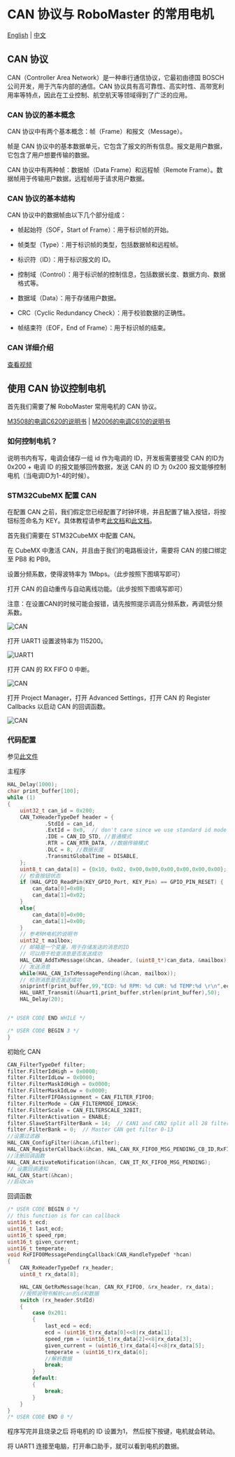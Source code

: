 # CAN 协议与 RoboMaster 的常用电机

[English](README.md) | [中文](README_zh.md)

## CAN 协议

CAN（Controller Area Network）是一种串行通信协议，它最初由德国 BOSCH 公司开发，用于汽车内部的通信。CAN 协议具有高可靠性、高实时性、高带宽利用率等特点，因此在工业控制、航空航天等领域得到了广泛的应用。

### CAN 协议的基本概念

CAN 协议中有两个基本概念：帧（Frame）和报文（Message）。

帧是 CAN 协议中的基本数据单元，它包含了报文的所有信息。报文是用户数据，它包含了用户想要传输的数据。

CAN 协议中有两种帧：数据帧（Data Frame）和远程帧（Remote Frame）。数据帧用于传输用户数据，远程帧用于请求用户数据。

### CAN 协议的基本结构

CAN 协议中的数据帧由以下几个部分组成：

- 帧起始符（SOF，Start of Frame）：用于标识帧的开始。

- 帧类型（Type）：用于标识帧的类型，包括数据帧和远程帧。

- 标识符（ID）：用于标识报文的 ID。

- 控制域（Control）：用于标识帧的控制信息，包括数据长度、数据方向、数据格式等。

- 数据域（Data）：用于存储用户数据。

- CRC（Cyclic Redundancy Check）：用于校验数据的正确性。

- 帧结束符（EOF，End of Frame）：用于标识帧的结束。

### CAN 详细介绍

[查看视频](https://www.bilibili.com/video/BV1Dq4y1J7WA/?spm_id_from=333.337.search-card.all.click&vd_source=12f331bedce3ff2e9fdf30aaa1f157d3)

## 使用 CAN 协议控制电机

首先我们需要了解 RoboMaster 常用电机的 CAN 协议。

[M3508的电调C620的说明书](https://www.robomaster.com/zh-CN/products/components/general/M3508) | [M2006的电调C610的说明书](https://www.robomaster.com/zh-CN/products/components/general/M2006)

### 如何控制电机？

说明书内有写，电调会储存一组 id 作为电调的 ID，开发板需要接受 CAN 的ID为 0x200 + 电调 ID 的报文能够回传数据，发送 CAN 的 ID 为 0x200 报文能够控制电机（当电调ID为1-4的时候）。

### STM32CubeMX 配置 CAN

在配置 CAN 之前，我们假定您已经配置了时钟环境，并且配置了输入按钮，将按钮标签命名为 KEY。具体教程请参考[此文档](../6.Key_Input/README_zh.md)和[此文档](../2.New_Empty_Project/README_zh.md)。

首先我们需要在 STM32CubeMX 中配置 CAN。

在 CubeMX 中激活 CAN，并且由于我们的电路板设计，需要将 CAN 的接口绑定至 PB8 和 PB9。

设置分频系数，使得波特率为 1Mbps。（此步按照下图填写即可）

打开 CAN 的自动重传与自动离线功能。（此步按照下图填写即可）

注意：在设置CAN的时候可能会报错，请先按照提示调高分频系数，再调低分频系数。

![CAN](images/1.png)

打开 UART1 设置波特率为 115200。

![UART1](images/2.png)

打开 CAN 的 RX FIFO 0 中断。

![CAN](images/3.png)

打开 Project Manager，打开 Advanced Settings，打开 CAN 的 Register Callbacks 以启动 CAN 的回调函数。

![CAN](images/4.png)

### 代码配置

参见[此文件](../../sample/1.16.F103_CAN_Motor/F103_CAN_Motor/Core/Src/main.c)

主程序

```c
HAL_Delay(1000);
char print_buffer[100];
while (1)
{
    uint32_t can_id = 0x200;
    CAN_TxHeaderTypeDef header = {
            .StdId = can_id,
            .ExtId = 0x0,  // don't care since we use standard id mode
            .IDE = CAN_ID_STD, //普通模式
            .RTR = CAN_RTR_DATA, //数据传输模式
            .DLC = 8, //数据长度
            .TransmitGlobalTime = DISABLE, 
    };
    uint8_t can_data[8] = {0x10, 0x02, 0x00,0x00,0x00,0x00,0x00,0x00};
    // 检查按钮状态
    if (HAL_GPIO_ReadPin(KEY_GPIO_Port, KEY_Pin) == GPIO_PIN_RESET) {
        can_data[0]=0x08;
        can_data[1]=0x02;
    }
    else{
        can_data[0]=0x00;
        can_data[1]=0x00;
    }
    // 参考RM电机的说明书
    uint32_t mailbox;
    // 邮箱是一个变量，用于存储发送的消息的ID
    // 可以用于检查消息是否发送成功
    HAL_CAN_AddTxMessage(&hcan, &header, (uint8_t*)can_data, &mailbox);
    // 发送消息
    while(HAL_CAN_IsTxMessagePending(&hcan, mailbox));
    // 检测消息是否发送成功
    sniprintf(print_buffer,99,"ECD: %d RPM: %d CUR: %d TEMP:%d \r\n",ecd,speed_rpm,given_current,temperate);
    HAL_UART_Transmit(&huart1,print_buffer,strlen(print_buffer),50);
    HAL_Delay(20);


/* USER CODE END WHILE */

/* USER CODE BEGIN 3 */
}
```

初始化 CAN

```c
CAN_FilterTypeDef filter;
filter.FilterIdHigh = 0x0000;
filter.FilterIdLow = 0x0000;
filter.FilterMaskIdHigh = 0x0000;
filter.FilterMaskIdLow = 0x0000;
filter.FilterFIFOAssignment = CAN_FILTER_FIFO0;
filter.FilterMode = CAN_FILTERMODE_IDMASK;
filter.FilterScale = CAN_FILTERSCALE_32BIT;
filter.FilterActivation = ENABLE;
filter.SlaveStartFilterBank = 14;  // CAN1 and CAN2 split all 28 filters
filter.FilterBank = 0;  // Master CAN get filter 0-13
//设置过滤器
HAL_CAN_ConfigFilter(&hcan,&filter);
HAL_CAN_RegisterCallback(&hcan, HAL_CAN_RX_FIFO0_MSG_PENDING_CB_ID,RxFIFO0MessagePendingCallback);
//注册回调函数
HAL_CAN_ActivateNotification(&hcan, CAN_IT_RX_FIFO0_MSG_PENDING);
// 设置回调通知
HAL_CAN_Start(&hcan);
//启动can
```

回调函数
```c
/* USER CODE BEGIN 0 */
// this function is for can callback
uint16_t ecd;
uint16_t last_ecd;
uint16_t speed_rpm;
uint16_t given_current;
uint16_t temperate;
void RxFIFO0MessagePendingCallback(CAN_HandleTypeDef *hcan)
{
    CAN_RxHeaderTypeDef rx_header;
    uint8_t rx_data[8];

    HAL_CAN_GetRxMessage(hcan, CAN_RX_FIFO0, &rx_header, rx_data);
    //按照说明书解析can的id和数据
    switch (rx_header.StdId)
    {
        case 0x201:
        {
            last_ecd = ecd;
            ecd = (uint16_t)rx_data[0]<<8|rx_data[1];
            speed_rpm = (uint16_t)rx_data[2]<<8|rx_data[3];
            given_current = (uint16_t)rx_data[4]<<8|rx_data[5];
            temperate = (uint16_t)rx_data[6];
            //解析数据
            break;
        }
        default:
        {
            break;
        }
    }
}
/* USER CODE END 0 */
```


程序写完并且烧录之后
将电机的 ID 设置为1，
然后按下按键，电机就会转动。

将 UART1 连接至电脑，打开串口助手，就可以看到电机的数据。

